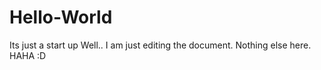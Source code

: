 # Hello-World
Its just a start up
Well.. I am just editing the document.
Nothing else here. HAHA :D
